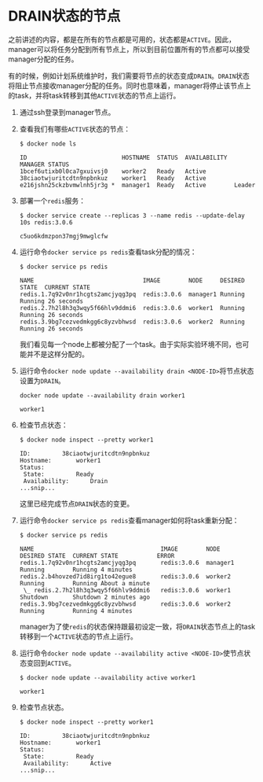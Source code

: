 # DRAIN状态的节点

之前讲述的内容，都是在所有的节点都是可用的，状态都是`ACTIVE`。因此，manager可以将任务分配到所有节点上，所以到目前位置所有的节点都可以接受manager分配的任务。

有的时候，例如计划系统维护时，我们需要将节点的状态变成`DRAIN`。`DRAIN`状态将阻止节点接收manager分配的任务。同时也意味着，manager将停止该节点上的task，并将task转移到其他`ACTIVE`状态的节点上运行。

1. 通过ssh登录到manager节点。

2. 查看我们有哪些`ACTIVE`状态的节点：

    ```
    $ docker node ls

    ID                           HOSTNAME  STATUS  AVAILABILITY  MANAGER STATUS
    1bcef6utixb0l0ca7gxuivsj0    worker2   Ready   Active
    38ciaotwjuritcdtn9npbnkuz    worker1   Ready   Active
    e216jshn25ckzbvmwlnh5jr3g *  manager1  Ready   Active        Leader
    ```
    
3. 部署一个`redis`服务：

    ```
    $ docker service create --replicas 3 --name redis --update-delay 10s redis:3.0.6

    c5uo6kdmzpon37mgj9mwglcfw
    ```
    
4. 运行命令`docker service ps redis`查看task分配的情况：

    ```
    $ docker service ps redis

    NAME                               IMAGE        NODE     DESIRED STATE  CURRENT STATE
    redis.1.7q92v0nr1hcgts2amcjyqg3pq  redis:3.0.6  manager1 Running        Running 26 seconds
    redis.2.7h2l8h3q3wqy5f66hlv9ddmi6  redis:3.0.6  worker1  Running        Running 26 seconds
    redis.3.9bg7cezvedmkgg6c8yzvbhwsd  redis:3.0.6  worker2  Running        Running 26 seconds
    ```
    我们看见每一个node上都被分配了一个task。由于实际实验环境不同，也可能并不是这样分配的。
    
5. 运行命令`docker node update --availability drain <NODE-ID>`将节点状态设置为`DRAIN`。

    ```
    docker node update --availability drain worker1

    worker1
    ```
    
6. 检查节点状态：

    ```
    $ docker node inspect --pretty worker1

    ID:			38ciaotwjuritcdtn9npbnkuz
    Hostname:		worker1
    Status:
     State:			Ready
     Availability:		Drain
    ...snip...
    ```
    
    这里已经完成节点`DRAIN`状态的变更。
    
7. 运行命令`docker service ps redis`查看manager如何将task重新分配：

    ```
    $ docker service ps redis

    NAME                                    IMAGE        NODE      DESIRED STATE  CURRENT STATE           ERROR
    redis.1.7q92v0nr1hcgts2amcjyqg3pq       redis:3.0.6  manager1  Running        Running 4 minutes
    redis.2.b4hovzed7id8irg1to42egue8       redis:3.0.6  worker2   Running        Running About a minute
     \_ redis.2.7h2l8h3q3wqy5f66hlv9ddmi6   redis:3.0.6  worker1   Shutdown       Shutdown 2 minutes ago
    redis.3.9bg7cezvedmkgg6c8yzvbhwsd       redis:3.0.6  worker2   Running        Running 4 minutes
    ```
    
    manager为了使`redis`的状态保持跟最初设定一致，将`DRAIN`状态节点上的task转移到一个`ACTIVE`状态的节点上运行。
    
8. 运行命令`docker node update --availability active <NODE-ID>`使节点状态变回到`ACTIVE`。

    ```
    $ docker node update --availability active worker1

    worker1
    ```
    
9. 检查节点状态。

    ```
    $ docker node inspect --pretty worker1

    ID:			38ciaotwjuritcdtn9npbnkuz
    Hostname:		worker1
    Status:
     State:			Ready
     Availability:		Active
    ...snip...
    ```